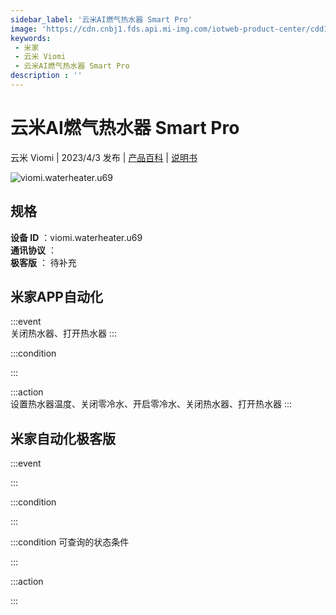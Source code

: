 ```yaml
---
sidebar_label: '云米AI燃气热水器 Smart Pro'
image: 'https://cdn.cnbj1.fds.api.mi-img.com/iotweb-product-center/cdd168f779b74df24b6b2d66f86ec145_1678844535817.png?GalaxyAccessKeyId=AKVGLQWBOVIRQ3XLEW&Expires=9223372036854775807&Signature=qaDZNVWpBWRjYoc3TNZpAEVRX2w='
keywords: 
 - 米家
 - 云米 Viomi
 - 云米AI燃气热水器 Smart Pro
description : ''
---
```

# 云米AI燃气热水器 Smart Pro

云米 Viomi | 2023/4/3 发布 | [产品百科](https://home.mi.com/webapp/content/baike/product/index.html?model=viomi.waterheater.u69/) | [说明书](https://home.mi.com/views/introduction.html?model=viomi.waterheater.u69&region=cn)

![viomi.waterheater.u69](https://cdn.cnbj1.fds.api.mi-img.com/iotweb-product-center/cdd168f779b74df24b6b2d66f86ec145_1678844535817.png?GalaxyAccessKeyId=AKVGLQWBOVIRQ3XLEW&Expires=9223372036854775807&Signature=qaDZNVWpBWRjYoc3TNZpAEVRX2w=)

## 规格  
> 
**设备 ID** ：viomi.waterheater.u69  
**通讯协议** ：  
**极客版**  ： 待补充 


## 米家APP自动化  

:::event  
关闭热水器、打开热水器
:::

:::condition  

:::

:::action   
设置热水器温度、关闭零冷水、开启零冷水、关闭热水器、打开热水器
:::

## 米家自动化极客版  

:::event  

:::

:::condition  

:::

:::condition 可查询的状态条件  

:::

:::action  

:::

        
